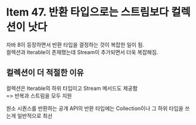 # Item 47. 반환 타입으로는 스트림보다 컬렉션이 낫다

자바 8이 등장하면서 반환 타입을 결정하는 것이 복잡한 일이 됨.  
컬렉션과 Iterable이 존재했는데 Stream이 추가되면서 더욱 복잡해짐.

## 컬렉션이 더 적절한 이유
컬렉션은 Iterable의 하위 타입이고 Stream 메서드도 제공함  
=> 반복과 스트림을 모두 지원

원소 시퀀스를 반환하는 공개 API의 반환 타입에는 Collection이나 그 하위 타입을 쓰는게 일반적으로 최선
